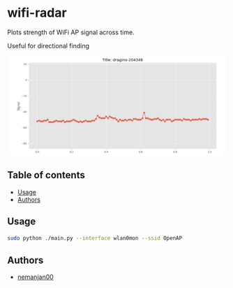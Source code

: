 # wifi-radar

Plots strength of WiFi AP signal across time.

Useful for directional finding

![](https://github.com/nemanjan00/wifi-radar/blob/master/screenshot/example.png?raw=true)

## Table of contents

<!-- vim-markdown-toc GitLab -->

* [Usage](#usage)
* [Authors](#authors)

<!-- vim-markdown-toc -->

## Usage

```bash
sudo python ./main.py --interface wlan0mon --ssid OpenAP
```

## Authors

* [nemanjan00](https://github.com/nemanjan00)
